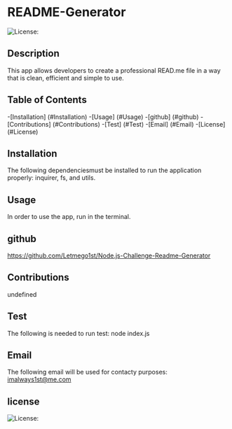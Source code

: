 # README-Generator

  ![License:  ](https://img.shields.io/badge/LicenseMIT-yellow.svg)
## Description


This app allows developers to create a professional READ.me file in a way that is clean, efficient and simple to use.

## Table of Contents

-[Installation] (#Installation)
-[Usage] (#Usage)
-[github] (#github)
-[Contributions] (#Contributions)
-[Test] (#Test)
-[Email] (#Email)
-[License] (#License)

## Installation


The following dependenciesmust be installed to run the application properly: inquirer, fs, and utils.

## Usage


In order to use the app, run in the terminal.

## github


https://github.com/Letmego1st/Node.js-Challenge-Readme-Generator

## Contributions


undefined

## Test


The following is needed to run test: node index.js

## Email
 
The following email will be used for contacty purposes: imalways1st@me.com

## license


![License:  ](https://img.shields.io/badge/LicenseMIT-yellow.svg)

  
